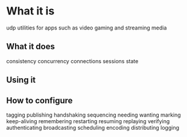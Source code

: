 # What it is
udp utilities for apps such as video gaming and streaming media

## What it does
consistency
concurrency
connections
sessions
state

## Using it

## How to configure
tagging
publishing
handshaking
sequencing
needing
wanting
marking
keep-aliving
remembering
restarting
resuming
replaying
verifying
authenticating
broadcasting
scheduling
encoding
distributing
logging

